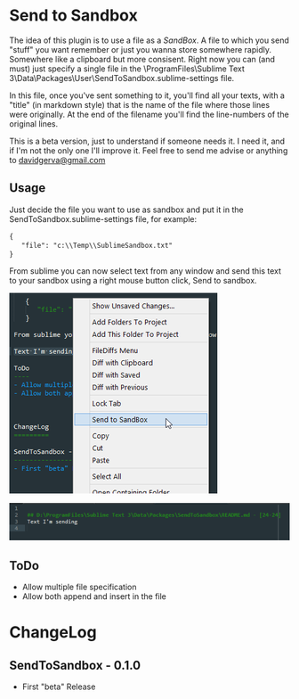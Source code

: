 Send to Sandbox
===============
The idea of this plugin is to use a file as a _SandBox_. A file to which you send "stuff" you want remember or just you wanna store
somewhere rapidly. Somewhere like a clipboard but more consisent.
Right now you can (and must) just specify a single file in the \ProgramFiles\Sublime Text 3\Data\Packages\User\SendToSandbox.sublime-settings file.

In this file, once you've sent something to it, you'll find all your texts, with a "title" (in markdown style) that is the name of the file where those lines were originally. At the end of the filename you'll find the line-numbers of the original lines.

This is a beta version, just to understand if someone needs it. I need it, and if I'm not the only one I'll improve it.
Feel free to send me advise or anything to davidgerva@gmail.com


Usage
-----
Just decide the file you want to use as sandbox and put it in the SendToSandbox.sublime-settings file, for example:


    {
       "file": "c:\\Temp\\SublimeSandbox.txt"
    }

From sublime you can now select text from any window and send this text to your sandbox using a right mouse button click, Send to sandbox.

![Send](./images/Send.png)

![SandBox](./images/SandBox.png)

ToDo
----
- Allow multiple file specification
- Allow both append and insert in the file



ChangeLog
=========

SendToSandbox - 0.1.0
---------------------
- First "beta" Release
